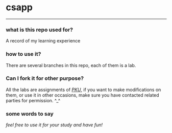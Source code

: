 # csapp
---
### what is this repo used for?
A record of my learning experience

### how to use it?
There are several branches in this repo, each of them is a lab.

### Can I fork it for other purpose?
All the labs are assignments of [_PKU_](https://www.pku.edu.cn), if you want to make modifications on them, or use it in other occasions, make sure you have contacted related parties for permission. \^_^

### some words to say
_feel free to use it for your study and have fun!_
